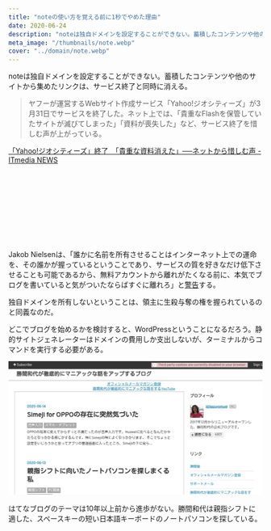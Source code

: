```yaml
---
title: "noteの使い方を覚える前に1秒でやめた理由"
date: 2020-06-24
description: "noteは独自ドメインを設定することができない。蓄積したコンテンツや他のサイトから集めたリンクは、サービス終了と同時に消える。"
meta_image: "/thumbnails/note.webp"
cover: "../domain/note.webp"
---
```


noteは独自ドメインを設定することができない。蓄積したコンテンツや他のサイトから集めたリンクは、サービス終了と同時に消える。<!--more-->

> ヤフーが運営するWebサイト作成サービス「Yahoo!ジオシティーズ」が3月31日でサービスを終了した。ネット上では、「貴重なFlashを保管していたサイトが滅びてしまった」「資料が喪失した」など、サービス終了を惜しむ声が上がっている。

[「Yahoo!ジオシティーズ」終了　「貴重な資料消えた」──ネットから惜しむ声 - ITmedia NEWS](https://www.itmedia.co.jp/news/articles/1904/01/news095.html)

<div class="iframely-embed"><div class="iframely-responsive" style="height: 140px; padding-bottom: 0;"><a href="https://en.wikipedia.org/wiki/Jakob_Nielsen_(usability_consultant)" data-iframely-url="//cdn.iframe.ly/ZxPEmj0?iframe=card-small"></a></div></div><script async src="//cdn.iframe.ly/embed.js" charset="utf-8"></script>

Jakob Nielsenは、「誰かに名前を所有させることはインターネット上での運命を、その誰かが握っているということであり、サービスの質を好きなだけ低下させることも可能であるから、無料アカウントから離れがたくなる前に、本気でブログを書いていると気がついたならばすぐに離れろ」と[警告](https://www.nngroup.com/articles/weblog-usability-top-ten-mistakes/#articleBody:~:text=10.%20Having%20a%20Domain%20Name%20Owned%20by%20a%20Weblog%20Service)する。

独自ドメインを所有しないということは、領主に生殺与奪の権を握られているのと同義なのだ。

どこでブログを始めるかを検討すると、WordPressということになるだろう。静的サイトジェネレーターはドメインの費用しか支出しないが、ターミナルからコマンドを実行する必要がある。

![勝間和代](../domain/katsuma-kazuyo.webp)

はてなブログのテーマは10年以上前から進歩がない。勝間和代は親指シフトに適した、スペースキーの短い日本語キーボードのノートパソコンを探している。